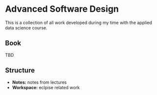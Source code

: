 # Advanced Software Design

This is a collection of all work developed during my time with the applied data science course.

## Book

TBD

## Structure

- **Notes:** notes from lectures
- **Workspace:** eclpise related work
